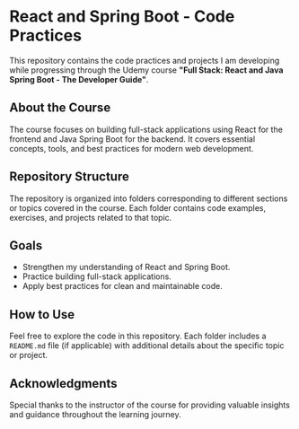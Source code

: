 # React and Spring Boot - Code Practices

This repository contains the code practices and projects I am developing while progressing through the Udemy course **"Full Stack: React and Java Spring Boot - The Developer Guide"**.

## About the Course

The course focuses on building full-stack applications using React for the frontend and Java Spring Boot for the backend. It covers essential concepts, tools, and best practices for modern web development.

## Repository Structure

The repository is organized into folders corresponding to different sections or topics covered in the course. Each folder contains code examples, exercises, and projects related to that topic.

## Goals

- Strengthen my understanding of React and Spring Boot.
- Practice building full-stack applications.
- Apply best practices for clean and maintainable code.

## How to Use

Feel free to explore the code in this repository. Each folder includes a `README.md` file (if applicable) with additional details about the specific topic or project.

## Acknowledgments

Special thanks to the instructor of the course for providing valuable insights and guidance throughout the learning journey.
